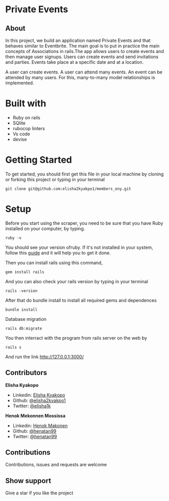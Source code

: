 # Private Events 

## About 

In this project, we build an application named Private Events and that behaves similar to Eventbrite. The main goal is to put in practice the main concepts of Associations in rails.The app allows users to create events and then manage user signups. Users can create events and send invitations and parties. Events take place at a specific date and at a location.

A user can create events. A user can attend many events. An event can be attended by many users. For this, many-to-many model relationships is implemented.


# Built with

* Ruby on rails
* SQlite
* rubocop linters
* Vs code
* devise 

# Getting Started 
To get started, you should first get this file in your local machine by cloning or forking this project or typing in your terminal

```
git clone git@github.com:elisha2kyakpo1/members_ony.git
```
# Setup  
Before you start using the scraper, you need to be sure that you have Ruby installed on your computer, by typing.

```
ruby -v
```

You should see your version ofruby.
If it's not installed in your system, follow this [guide](https://www.ruby-lang.org/en/documentation/installation/) and it will help you to get it done.

Then you can install rails using this command,

```
gem install rails
```
And you can also check your rails version by typing in your terminal

```
rails -version
```

After that do bundle install to install all required gems and dependences
```
bundle install
```
Database migration

```
rails db:migrate
```

You then interract with the program from rails server on the web by 

```
rails s
```

And run the link http://127.0.0.1:3000/

## Contributors
**Elisha Kyakopo**
- Linkedin: [Elisha Kyakopo](https://www.linkedin.com/in/elisha-kyakopo/)
- Github: [@elisha2kyakpo1](https://github.com/elisha2kyakpo1)
- Twitter: [@elisha1k](https://twitter.com/Elisha1k)

**Henok Mekonnen Mossissa**
- Linkedin: [Henok Makonen](https://www.linkedin.com/in/henok-mekonnen-2a251613/)
- Github: [@henatan99](https://github.com/henatan99)
- Twitter: [@henatan99](https://twitter.com/henatan99)


## Contributions 

Contributions, issues and requests are welcome

## Show support

Give a star if you like the project